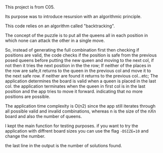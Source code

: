 This project is from C05.

Its purpose was to introduce resursion with an algorithmic principle.

This code relies on an algorithm called "backtracking".

The concept of the puzzle is to put all the queens all in each position in which none can attack the other in a single move.

So, instead of generating the full combination first then checking if positions are valid, the code checks if the position is safe from the previous posed queens before putting the new queen and moving to the next col, if not then it tries the next position in the the row; If neither of the places in the row are safe,it returns to the queen in the previous col and move it to the next safe row. if neither are found it returns to the previous col...etc; The application determines the board is valid when a queen is placed in the last col. the application terminates when the queen in first col is in the last position and the app tries to move it forward. indicating that no more positions are possible. 

The application time complexity is O(n2) since the app still iterates through all possible valid and invalid combinations, whereas n is the size of the nXn board and also the number of queens.

I kept the main function for testing purposes. if you want to try the application with diffrent board sizes you can use the flag ```-DSIZE=10``` and change the number.

the last line in the output is the number of solutions found.
